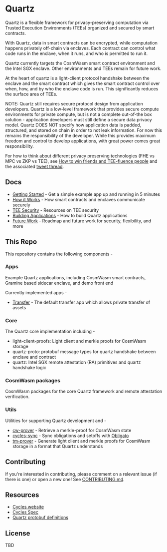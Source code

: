 # Quartz

Quartz is a flexible framework for privacy-preserving computation via Trusted Execution
Environments (TEEs) organized and secured by smart contracts.

With Quartz, data in smart contracts can be encrypted, while computation happens
privately off-chain via enclaves. Each contract can control what code runs in the
enclave, when it runs, and who is permitted to run it.

Quartz currently targets the CosmWasm smart contract environment and the Intel SGX enclave. 
Other environments and TEEs remain for future work.

At the heart of quartz is a light-client protocol handshake between the enclave and the
smart contract which gives the smart contract control over when, how, and by who
the enclave code is run. This significantly reduces the surface area of TEEs.

NOTE: Quartz still requires secure protocol design from application developers.
Quartz is a low-level framework that provides secure compute environments
for private compute, but is not a complete  out-of-the box solution - application developers
must still define a secure data privacy model. Quartz DOES NOT specify how application data is padded, structured,
 and stored on chain in order to not leak information. For now this remains the
responsibility of the developer. While this provides maximum freedom and
control to develop applications, with great power comes great responsibility.

For how to think about different privacy preserving
technologies (FHE vs MPC vs ZKP vs TEE), see [How to win friends and TEE-fluence
people](TODO) and the associated [tweet thread](TODO).

## Docs

- [Getting Started](./docs/getting_started.md) - Get a simple example app up and running in 5 minutes
- [How it Works](./docs/how_it_works.md) - How smart contracts and enclaves communicate securely
- [TEE Security](./docs/tees.md) - Resources on TEE security 
- [Building Applications](./docs/building_apps.md) - How to build Quartz applications
- [Future Work](./docs/roadmap.md) - Roadmap and future work for security, flexibility, and
  more

## This Repo

This repository contains the following components -

### Apps

Example Quartz applications, including CosmWasm smart contracts, Gramine based sidecar enclave, and demo front end

Currently implemented apps -

* [Transfer](apps/transfer) - The default transfer app which allows private transfer of assets

### Core

The Quartz core implementation including -

* light-client-proofs: Light client and merkle proofs for CosmWasm storage
* quartz-proto: protobuf message types for quartz handshake between enclave and
  contract
* quartz: Intel SGX remote attestation (RA) primitives and quartz handshake logic 

### CosmWasm packages

CosmWasm packages for the core Quartz framework and remote attestation verification.

### Utils

Utilities for supporting Quartz development and  -

* [cw-prover](utils/cw-prover) - Retrieve a merkle-proof for CosmWasm state
* [cycles-sync](utils/cycles-sync) - Sync obligations and setoffs
  with [Obligato](https://github.com/informalsystems/obligato)
* [tm-prover](utils/tm-prover) - Generate light client and merkle proofs for CosmWasm storage in a format that Quartz
  understands

## Contributing

If you're interested in contributing, please comment on a relevant issue (if there is one) or open a new one!
See [CONTRIBUTING.md](CONTRIBUTING.md).

## Resources

* [Cycles website](https://cycles.money/)
* [Cycles Spec](docs/spec)
* [Quartz protobuf definitions](core/quartz-proto)

## License

TBD
